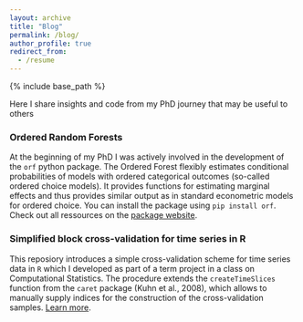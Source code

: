 ```yaml
---
layout: archive
title: "Blog"
permalink: /blog/
author_profile: true
redirect_from:
  - /resume
---
```


{% include base_path %}

Here I share insights and code from my PhD journey that may be useful to others

### Ordered Random Forests
At the beginning of my PhD I was actively involved in the development of the `orf` python package. 
The Ordered Forest flexibly estimates conditional probabilities of models with ordered categorical outcomes (so-called ordered choice models). 
It provides functions for estimating marginal effects and thus provides similar output as in standard econometric models for ordered choice. 
You can install the package using `pip install orf`. Check out all ressources on the [package website](https://orf-lab.github.io/).


### Simplified block cross-validation for time series in R
This reposiory introduces a simple cross-validation scheme for time series data in `R` which I developed as part of a term project in a class on Computational Statistics.
The procedure extends the `createTimeSlices` function from the `caret` package (Kuhn et al., 2008), which allows to manually supply indices for the construction of the cross-validation samples.
[Learn more](https://github.com/fmuny/timeseries_cv).
